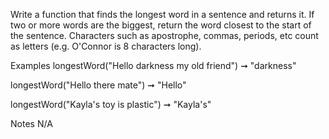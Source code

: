 Write a function that finds the longest word in a sentence and returns it. If two or more words are the biggest, return the word closest to the start of the sentence. Characters such as apostrophe, commas, periods, etc count as letters (e.g. O'Connor is 8 characters long).

Examples
longestWord("Hello darkness my old friend") ➞ "darkness"

longestWord("Hello there mate") ➞ "Hello"

longestWord("Kayla's toy is plastic") ➞ "Kayla's"

Notes
N/A